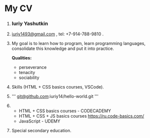 # My CV
1. ### Iuriy Yashutkin
2. iuriy1493@gmail.com , tel: +7-914-788-9810 .
3. My goal is to learn how to program, 
   learn programming languages, consolidate this 
   knowledge and put it into practice.
      
      **Qualities:** 
   * perseverance
   * tenacity
   * sociability 
4. Skills (HTML + CSS basics courses,
VSCode).
5. ''' git@github.com:iuriy14/hello-world.git '''
6. * HTML + CSS basics courses - CODECADEMY
   * HTML + CSS + JS basics courses https://ru.code-basics.com/
   * JavaScript - UDEMY
7. Special secondary education.
